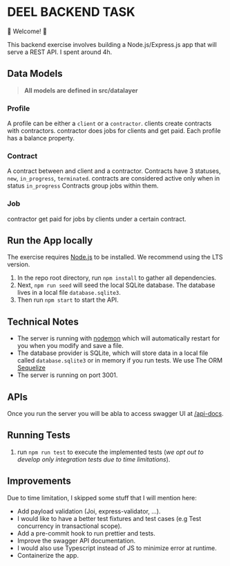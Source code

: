 # DEEL BACKEND TASK

  

💫 Welcome! 🎉


This backend exercise involves building a Node.js/Express.js app that will serve a REST API. 
I spent around 4h.

## Data Models

> **All models are defined in src/datalayer**

### Profile
A profile can be either a `client` or a `contractor`. 
clients create contracts with contractors. contractor does jobs for clients and get paid.
Each profile has a balance property.

### Contract
A contract between and client and a contractor.
Contracts have 3 statuses, `new`, `in_progress`, `terminated`. contracts are considered active only when in status `in_progress`
Contracts group jobs within them.

### Job
contractor get paid for jobs by clients under a certain contract.

## Run the App locally

The exercise requires [Node.js](https://nodejs.org/en/) to be installed. We recommend using the LTS version.

1. In the repo root directory, run `npm install` to gather all dependencies.
2. Next, `npm run seed` will seed the local SQLite database. The database lives in a local file `database.sqlite3`.
3. Then run `npm start` to start the API.



## Technical Notes

- The server is running with [nodemon](https://nodemon.io/) which will automatically restart for you when you modify and save a file.
- The database provider is SQLite, which will store data in a local file called `database.sqlite3` or in memory if you run tests. We use The ORM [Sequelize](http://docs.sequelizejs.com/)
- The server is running on port 3001.

  

## APIs

Once you run the server you will be abla to access swagger UI at [/api-docs](http://localhost:3001/api-docs).
  

## Running Tests
1. run `npm run test` to execute the implemented tests (_we opt out to develop only integration tests due to time limitations_).
  

## Improvements
Due to time limitation, I skipped some stuff that I will mention here:
- Add payload validation (Joi, express-validator, ...).
- I would like to have a better test fixtures and test cases (e.g Test concurrency in transactional scope).
- Add a pre-commit hook to run prettier and tests.
- Improve the swagger API documentation.
- I would also use Typescript instead of JS to minimize error at runtime.
- Containerize the app. 
